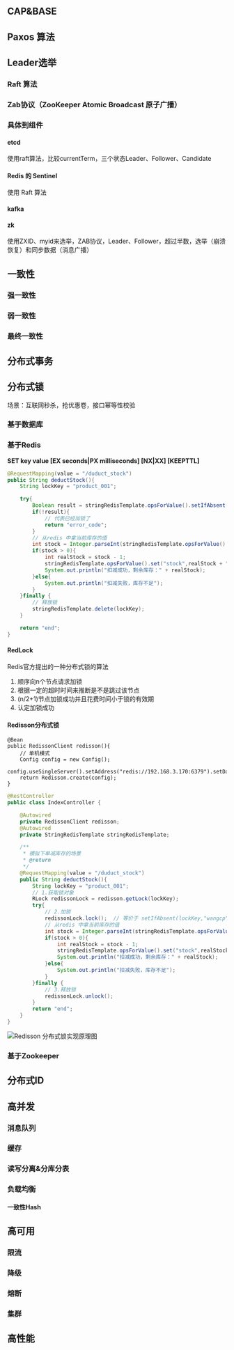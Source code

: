 ## CAP&BASE

## Paxos 算法

## Leader选举

### Raft 算法

### Zab协议（ZooKeeper Atomic Broadcast 原子广播）

### 具体到组件

#### etcd

使用raft算法，比较currentTerm，三个状态Leader、Follower、Candidate

#### Redis 的 Sentinel 

使用 Raft 算法

#### kafka

#### zk

使用ZXID、myid来选举，ZAB协议，Leader、Follower，超过半数，选举（崩溃恢复）和同步数据（消息广播）

## 一致性

### 强一致性

### 弱一致性 

### 最终一致性 

## 分布式事务

## 分布式锁

场景：互联网秒杀，抢优惠卷，接口幂等性校验

### 基于数据库

### 基于Redis

**SET key value [EX seconds|PX milliseconds] [NX|XX] [KEEPTTL]**

```java
@RequestMapping(value = "/duduct_stock")
public String deductStock(){
    String lockKey = "product_001";

    try{
        Boolean result = stringRedisTemplate.opsForValue().setIfAbsent(lockKey,"wangcp",10,TimeUnit.SECONDS);
        if(!result){
            // 代表已经加锁了
            return "error_code";
        }
        // 从redis 中拿当前库存的值
        int stock = Integer.parseInt(stringRedisTemplate.opsForValue().get("stock"));
        if(stock > 0){
            int realStock = stock - 1;
            stringRedisTemplate.opsForValue().set("stock",realStock + "");
            System.out.println("扣减成功，剩余库存：" + realStock);
        }else{
            System.out.println("扣减失败，库存不足");
        }
    }finally {
        // 释放锁
        stringRedisTemplate.delete(lockKey);
    }

    return "end";
}
```

#### RedLock

Redis官方提出的一种分布式锁的算法

1. 顺序向n个节点请求加锁
2. 根据一定的超时时间来推断是不是跳过该节点
3. (n/2+1)节点加锁成功并且花费时间小于锁的有效期
4. 认定加锁成功

#### Redisson分布式锁

```text
@Bean
public RedissonClient redisson(){
    // 单机模式
    Config config = new Config();
    config.useSingleServer().setAddress("redis://192.168.3.170:6379").setDatabase(0);
    return Redisson.create(config);
}
```

```java
@RestController
public class IndexController {

    @Autowired
    private RedissonClient redisson;
    @Autowired
    private StringRedisTemplate stringRedisTemplate;

    /**
     * 模拟下单减库存的场景
     * @return
     */
    @RequestMapping(value = "/duduct_stock")
    public String deductStock(){
        String lockKey = "product_001";
        // 1.获取锁对象
        RLock redissonLock = redisson.getLock(lockKey);
        try{
            // 2.加锁
            redissonLock.lock();  // 等价于 setIfAbsent(lockKey,"wangcp",10,TimeUnit.SECONDS);
            // 从redis 中拿当前库存的值
            int stock = Integer.parseInt(stringRedisTemplate.opsForValue().get("stock"));
            if(stock > 0){
                int realStock = stock - 1;
                stringRedisTemplate.opsForValue().set("stock",realStock + "");
                System.out.println("扣减成功，剩余库存：" + realStock);
            }else{
                System.out.println("扣减失败，库存不足");
            }
        }finally {
            // 3.释放锁
            redissonLock.unlock();
        }
        return "end";
    }
}
```

![Redisson 分布式锁实现原理图](https://pic3.zhimg.com/v2-9a9281a0be299b4fd960e7d0bbde10aa_b.jpg)

### 基于Zookeeper

## 分布式ID

## 高并发

### 消息队列

### 缓存

### 读写分离&分库分表

### 负载均衡

#### 一致性Hash

## 高可用

### 限流

### 降级

### 熔断

### 集群

## 高性能